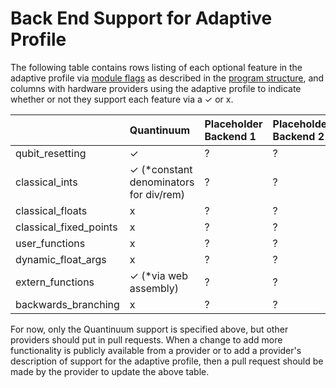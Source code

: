 # Back End Support for Adaptive Profile
The following table contains rows listing of each optional feature in the adaptive profile via [module flags](../Adaptive_Profile.md#module-flags-metadata)
as described in the [program structure](../Adaptive_Profile.md##program-structure), and
columns with hardware providers using the adaptive profile to indicate whether or not they support each feature via a ✓ or x.

|                         | Quantinuum                              | Placeholder Backend 1 | Placeholder Backend 2 | Placeholder Backend 3 |
| :-----------------------| :---------------------------------------| :---------------------| :---------------------| :---------------------|
| qubit_resetting         | ✓ | ? | ? | ? |
| classical_ints          | ✓ (\*constant denominators for div/rem) | ? | ? | ? |
| classical_floats        | x | ? | ? | ? |
| classical_fixed_points  | x | ? | ? | ? |
| user_functions          | x | ? | ? | ? |
| dynamic_float_args      | x | ? | ? | ? |
| extern_functions        | ✓ (\*via web assembly) | ? | ? | ? |
| backwards_branching     | x | ? | ? | ? |

For now, only the Quantinuum support is specified above, but other providers should put in pull requests.
When a change to add more functionality is publicly available from a provider or to add a provider's description of support for the adaptive profile,
then a pull request should be made by the provider to update the above table.


